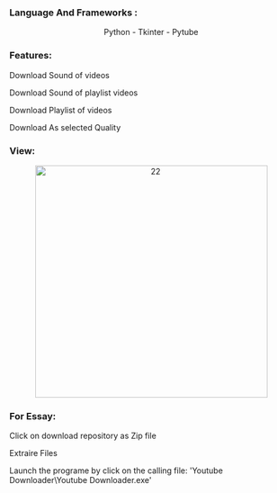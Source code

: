 <h3 align="left">Language And Frameworks :</h3>
<div align="center">
   <p align="center">Python - Tkinter - Pytube</p>
</div>
<h3 align="left">Features:</h3>
<div>
   <p>Download Sound of videos</p>
   <p>Download Sound of playlist videos</p>
   <p>Download Playlist of videos</p>
   <p>Download As selected Quality</p>
</div>
<h3 align="left">View:</h3>
<div align="center">
   <p align="center"><img width="413" alt="22" src="https://user-images.githubusercontent.com/74218805/185805086-e42a9e52-87f2-42ae-9640-caba26f4a88d.PNG"></p>
</div>
<h3 align="left">For Essay:</h3>
<div>
   <p >Click on download repository as Zip file</p>
   <p >Extraire Files</p>
   <p >Launch the programe by click on the calling file: 'Youtube Downloader\Youtube Downloader.exe'</p>
</div>

